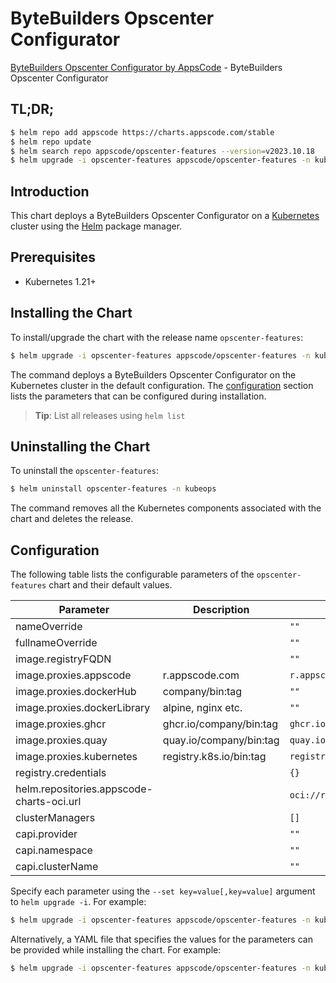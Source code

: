 # ByteBuilders Opscenter Configurator

[ByteBuilders Opscenter Configurator by AppsCode](https://github.com/bytebuilders/installer) - ByteBuilders Opscenter Configurator

## TL;DR;

```bash
$ helm repo add appscode https://charts.appscode.com/stable
$ helm repo update
$ helm search repo appscode/opscenter-features --version=v2023.10.18
$ helm upgrade -i opscenter-features appscode/opscenter-features -n kubeops --create-namespace --version=v2023.10.18
```

## Introduction

This chart deploys a ByteBuilders Opscenter Configurator on a [Kubernetes](http://kubernetes.io) cluster using the [Helm](https://helm.sh) package manager.

## Prerequisites

- Kubernetes 1.21+

## Installing the Chart

To install/upgrade the chart with the release name `opscenter-features`:

```bash
$ helm upgrade -i opscenter-features appscode/opscenter-features -n kubeops --create-namespace --version=v2023.10.18
```

The command deploys a ByteBuilders Opscenter Configurator on the Kubernetes cluster in the default configuration. The [configuration](#configuration) section lists the parameters that can be configured during installation.

> **Tip**: List all releases using `helm list`

## Uninstalling the Chart

To uninstall the `opscenter-features`:

```bash
$ helm uninstall opscenter-features -n kubeops
```

The command removes all the Kubernetes components associated with the chart and deletes the release.

## Configuration

The following table lists the configurable parameters of the `opscenter-features` chart and their default values.

|                 Parameter                 |       Description       |                 Default                  |
|-------------------------------------------|-------------------------|------------------------------------------|
| nameOverride                              |                         | <code>""</code>                          |
| fullnameOverride                          |                         | <code>""</code>                          |
| image.registryFQDN                        |                         | <code>""</code>                          |
| image.proxies.appscode                    | r.appscode.com          | <code>r.appscode.com</code>              |
| image.proxies.dockerHub                   | company/bin:tag         | <code>""</code>                          |
| image.proxies.dockerLibrary               | alpine, nginx etc.      | <code>""</code>                          |
| image.proxies.ghcr                        | ghcr.io/company/bin:tag | <code>ghcr.io</code>                     |
| image.proxies.quay                        | quay.io/company/bin:tag | <code>quay.io</code>                     |
| image.proxies.kubernetes                  | registry.k8s.io/bin:tag | <code>registry.k8s.io</code>             |
| registry.credentials                      |                         | <code>{}</code>                          |
| helm.repositories.appscode-charts-oci.url |                         | <code>oci://r.appscode.com/charts</code> |
| clusterManagers                           |                         | <code>[]</code>                          |
| capi.provider                             |                         | <code>""</code>                          |
| capi.namespace                            |                         | <code>""</code>                          |
| capi.clusterName                          |                         | <code>""</code>                          |


Specify each parameter using the `--set key=value[,key=value]` argument to `helm upgrade -i`. For example:

```bash
$ helm upgrade -i opscenter-features appscode/opscenter-features -n kubeops --create-namespace --version=v2023.10.18 --set image.proxies.appscode=r.appscode.com
```

Alternatively, a YAML file that specifies the values for the parameters can be provided while
installing the chart. For example:

```bash
$ helm upgrade -i opscenter-features appscode/opscenter-features -n kubeops --create-namespace --version=v2023.10.18 --values values.yaml
```
